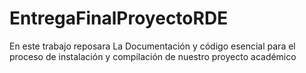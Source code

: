 # EntregaFinalProyectoRDE
En este trabajo reposara La Documentación y código esencial para el proceso de instalación y compilación de nuestro proyecto académico
